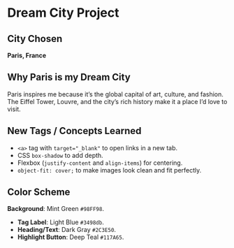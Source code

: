 # Dream City Project

## City Chosen
**Paris, France**

## Why Paris is my Dream City
Paris inspires me because it’s the global capital of art, culture, and fashion. 
The Eiffel Tower, Louvre, and the city’s rich history make it a place I’d love to visit.

## New Tags / Concepts Learned
- `<a>` tag with `target="_blank"` to open links in a new tab.
- CSS `box-shadow` to add depth.
- Flexbox (`justify-content` and `align-items`) for centering.
- `object-fit: cover;` to make images look clean and fit perfectly.

## Color Scheme
 **Background**: Mint Green `#98FF98`.
- **Tag Label**: Light Blue `#3498db`.
- **Heading/Text**: Dark Gray `#2C3E50`.
- **Highlight Button**: Deep Teal `#117A65`.
